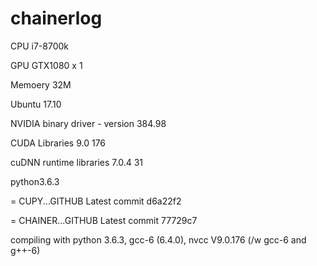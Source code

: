 # chainerlog


CPU i7-8700k

GPU GTX1080 x 1

Memoery 32M

Ubuntu 17.10

NVIDIA binary driver - version 384.98

CUDA Libraries 9.0 176

cuDNN runtime libraries 7.0.4 31

python3.6.3



= CUPY...GITHUB Latest commit d6a22f2  

= CHAINER...GITHUB Latest commit 77729c7  

compiling with python 3.6.3, gcc-6 (6.4.0), nvcc V9.0.176 (/w gcc-6 and g++-6)
